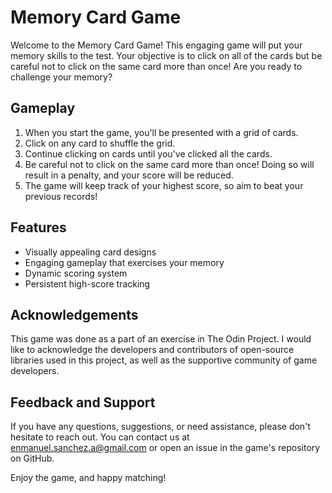 # Memory Card Game

Welcome to the Memory Card Game! This engaging game will put your memory skills to the test. Your objective is to click on all of the cards but be careful not to click on the same card more than once! Are you ready to challenge your memory?

## Gameplay

1. When you start the game, you'll be presented with a grid of cards.
2. Click on any card to shuffle the grid.
3. Continue clicking on cards until you've clicked all the cards.
4. Be careful not to click on the same card more than once! Doing so will result in a penalty, and your score will be reduced.
5. The game will keep track of your highest score, so aim to beat your previous records!

## Features

- Visually appealing card designs
- Engaging gameplay that exercises your memory
- Dynamic scoring system
- Persistent high-score tracking

## Acknowledgements

This game was done as a part of an exercise in The Odin Project. I would like to acknowledge the developers and contributors of open-source libraries used in this project, as well as the supportive community of game developers.

## Feedback and Support

If you have any questions, suggestions, or need assistance, please don't hesitate to reach out. You can contact us at [enmanuel.sanchez.a@gmail.com](mailto:enmanuel.sanchez.a@gmail.com) or open an issue in the game's repository on GitHub.

Enjoy the game, and happy matching!